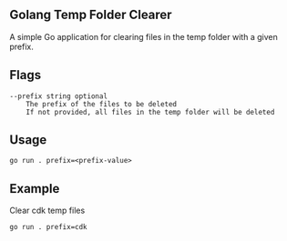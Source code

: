 ## Golang Temp Folder Clearer

A simple Go application for clearing files in the temp folder with a given prefix.

## Flags
```
--prefix string optional
    The prefix of the files to be deleted
    If not provided, all files in the temp folder will be deleted
```

## Usage
```
go run . prefix=<prefix-value>
```
## Example
Clear cdk temp files
```
go run . prefix=cdk
```
